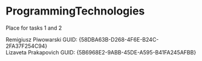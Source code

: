 # ProgrammingTechnologies
Place for tasks 1 and 2

Remigiusz Piwowarski GUID: {58DBA63B-D268-4F6E-B24C-2FA37F254C94} <br />
Lizaveta Prakapovich GUID: {5B6968E2-9ABB-45DE-A595-B41FA245AFBB} <br />
